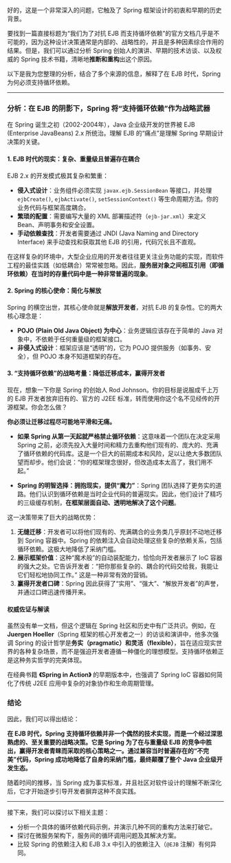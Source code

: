 好的，这是一个非常深入的问题，它触及了 Spring 框架设计的初衷和早期的历史背景。

要找到一篇直接标题为“我们为了对抗 EJB 而支持循环依赖”的官方文档几乎是不可能的，因为这种设计决策通常是内部的、战略性的，并且是多种因素综合作用的结果。但是，我们可以通过分析 Spring 创始人的演讲、早期的技术访谈、以及权威的 Spring 技术书籍，清晰地**推断和重构**出这个原因。

以下是我为您整理的分析，结合了多个来源的信息，解释了在 EJB 时代，Spring 为何必须支持循环依赖。

---

### **分析：在 EJB 的阴影下，Spring 将“支持循环依赖”作为战略武器**

在 Spring 诞生之初（2002-2004年），Java 企业级开发的世界被 EJB (Enterprise JavaBeans) 2.x 所统治。理解 EJB 的“痛点”是理解 Spring 早期设计决策的关键。

#### 1. EJB 时代的现实：复杂、重量级且普遍存在耦合

EJB 2.x 的开发模式极其复杂和繁重：

*   **侵入式设计**：业务组件必须实现 `javax.ejb.SessionBean` 等接口，并处理 `ejbCreate()`, `ejbActivate()`, `setSessionContext()` 等生命周期方法。你的业务代码与框架高度耦合。
*   **繁琐的配置**：需要编写大量的 XML 部署描述符（`ejb-jar.xml`）来定义 Bean、声明事务和安全设置。
*   **手动依赖查找**：开发者需要通过 JNDI (Java Naming and Directory Interface) 来手动查找和获取其他 EJB 的引用，代码冗长且不直观。

在这样复杂的环境中，大型企业应用的开发者往往更关注业务功能的实现，而软件工程的最佳实践（如低耦合）常常被忽略。因此，**服务层对象之间相互引用（即循环依赖）在当时的存量代码中是一种非常普遍的现象**。

#### 2. Spring 的核心使命：简化与解放

Spring 的横空出世，其核心使命就是**解放开发者**，对抗 EJB 的复杂性。它的两大核心理念是：

*   **POJO (Plain Old Java Object) 为中心**：业务逻辑应该存在于简单的 Java 对象中，不依赖于任何重量级的框架接口。
*   **非侵入式设计**：框架应该是“透明”的，它为 POJO 提供服务（如事务、安全），但 POJO 本身不知道框架的存在。

#### 3. “支持循环依赖”的战略考量：降低迁移成本，赢得开发者

现在，想象一下你是 Spring 的创始人 Rod Johnson。你的目标是说服成千上万的 EJB 开发者放弃旧有的、官方的 J2EE 标准，转而使用你这个名不见经传的开源框架。你会怎么做？

**你必须让迁移过程尽可能地平滑和无痛。**

*   **如果 Spring 从第一天起就严格禁止循环依赖**：这意味着一个团队在决定采用 Spring 之前，必须先投入大量时间和精力去重构他们现有的、庞大的、充满了循环依赖的代码库。这是一个巨大的前期成本和风险，足以让绝大多数团队望而却步。他们会说：“你的框架理念很好，但改造成本太高了，我们用不起。”

*   **Spring 的明智选择：拥抱现实，提供“魔力”**：Spring 团队选择了更务实的道路。他们认识到循环依赖是当时企业代码的普遍现实。因此，他们设计了精巧的三级缓存机制，**在框架层面自动、透明地解决了这个问题**。

这一决策带来了巨大的战略优势：

1.  **无缝迁移**：开发者可以将他们现有的、充满耦合的业务类几乎原封不动地迁移到 Spring 容器中。Spring 的依赖注入会自动处理这些复杂的依赖关系，包括循环依赖。这极大地降低了采纳门槛。
2.  **展示框架价值**：这种“魔术般”的自动装配能力，恰恰向开发者展示了 IoC 容器的强大之处。它告诉开发者：“把你那些复杂的、耦合的代码交给我，我能让它们轻松地协同工作。” 这是一种非常有效的营销。
3.  **赢得开发者口碑**：Spring 因此获得了“实用”、“强大”、“解放开发者”的声誉，并通过口碑迅速传播开来。

#### 权威佐证与解读

虽然没有单一文档，但这个逻辑在 Spring 社区和历史中有广泛共识。例如，在 **Juergen Hoeller**（Spring 框架的核心开发者之一）的访谈和演讲中，他多次强调 Spring 的设计哲学是**务实（pragmatic）**和**灵活（flexible）**，旨在适应现实世界的各种复杂场景，而不是强迫开发者遵循一种僵化的理想模型。支持循环依赖正是这种务实哲学的完美体现。

在经典书籍 **《Spring in Action》** 的早期版本中，也强调了 Spring IoC 容器如何简化了传统 J2EE 应用中复杂的对象协作和生命周期管理。

### 结论

因此，我们可以得出结论：

**在 EJB 时代，Spring 支持循环依赖并非一个偶然的技术实现，而是一个经过深思熟虑的、至关重要的战略决策。它是 Spring 为了在与重量级 EJB 的竞争中胜出，赢得开发者青睐而采取的核心策略之一。通过兼容当时普遍存在的“不完美”代码，Spring 成功地降低了自身的采纳门槛，最终颠覆了整个 Java 企业级开发生态。**

随着时间的推移，当 Spring 成为事实标准，并且社区对软件设计的理解不断深化后，它才开始逐步引导开发者摒弃这种不良实践。

---
接下来，我们可以探讨以下相关主题：
*   分析一个具体的循环依赖代码示例，并演示几种不同的重构方法来打破它。
*   探讨在微服务架构下，服务间的循环调用问题及其解决方案。
*   比较 Spring 的依赖注入和 EJB 3.x 中引入的依赖注入（`@EJB` 注解）有何异同。